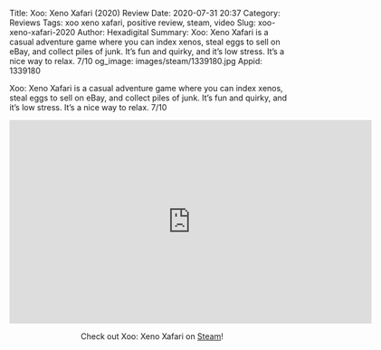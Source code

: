 Title: Xoo: Xeno Xafari (2020) Review
Date: 2020-07-31 20:37
Category: Reviews
Tags: xoo xeno xafari, positive review, steam, video
Slug: xoo-xeno-xafari-2020
Author: Hexadigital
Summary: Xoo: Xeno Xafari is a casual adventure game where you can index xenos, steal eggs to sell on eBay, and collect piles of junk. It’s fun and quirky, and it’s low stress. It’s a nice way to relax. 7/10
og_image: images/steam/1339180.jpg
Appid: 1339180

Xoo: Xeno Xafari is a casual adventure game where you can index xenos, steal eggs to sell on eBay, and collect piles of junk. It’s fun and quirky, and it’s low stress. It’s a nice way to relax. 7/10

<center><iframe src="https://www.youtube.com/embed/T0h36Uv2OtU?feature=oembed" allow="accelerometer; autoplay; encrypted-media; gyroscope; picture-in-picture" width="640" height="360" frameborder="0"></iframe>

Check out Xoo: Xeno Xafari on [Steam](https://store.steampowered.com/app/1339180/?curator_clanid=34633900)!</center>